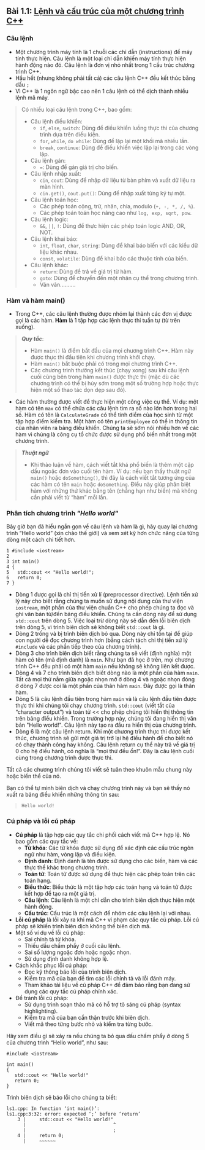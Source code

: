 ## **Bài 1.1: <u>Lệnh và cấu trúc của một chương trình C++</u>**

### **Câu lệnh**

- Một chương trình máy tính là 1 chuỗi các chỉ dẫn (instructions) để máy tính thực hiện. Câu lệnh là một loại chỉ dẫn khiến máy tính thực hiện hành động nào đó. Câu lệnh là đơn vị nhỏ nhất trong 1 cấu trúc chương trình C++.
- Hầu hết (nhưng không phải tất cả) các câu lệnh C++ đều kết thúc bằng dấu `;`
- Vì C++ là 1 ngôn ngữ bậc cao nên 1 câu lệnh có thể dịch thành nhiều lệnh mã máy.
> Có nhiều loại câu lệnh trong C++, bao gồm:
> - Câu lệnh điều khiển:
>   - `if`, `else`, `switch`: Dùng để điều khiển luồng thực thi của chương trình dựa trên điều kiện.
>   - `for`, `while`, `do while`: Dùng để lặp lại một khối mã nhiều lần.
>   - `break`, `continue`: Dùng để điều khiển việc lặp lại trong các vòng lặp.
> - Câu lệnh gán:
>   - `=`: Dùng để gán giá trị cho biến.
> - Câu lệnh nhập xuất:
>   - `cin`, `cout`: Dùng để nhập dữ liệu từ bàn phím và xuất dữ liệu ra màn hình.
>   - `cin.get()`, `cout.put()`: Dùng để nhập xuất từng ký tự một.
> - Câu lệnh toán học:
>   - Các phép toán cộng, trừ, nhân, chia, modulo (`+, -, *, /, %`).
>   - Các phép toán toán học nâng cao như `log, exp, sqrt, pow`.
> - Câu lệnh logic:
>   - `&&`, `||`, `!`: Dùng để thực hiện các phép toán logic AND, OR, NOT.
> - Câu lệnh khai báo:
>   - `int`, `float`, `char`, `string`: Dùng để khai báo biến với các kiểu dữ liệu khác nhau.
>   - `const`, `volatile`: Dùng để khai báo các thuộc tính của biến.
> - Câu lệnh khác:
>   - `return`: Dùng để trả về giá trị từ hàm.
>   - `goto`: Dùng để chuyển đến một nhãn cụ thể trong chương trình.
>   -  Vân vân..........

### **Hàm và hàm main()**

- Trong C++, các câu lệnh thường được nhóm lại thành các đơn vị được gọi là các hàm. **Hàm** là 1 tập hợp các lệnh thực thi tuần tự (từ trên xuống).
> ***Quy tắc***:
> - Hàm `main()` là điểm bắt đầu của mọi chương trình C++. Hàm này được thực thi đầu tiên khi chương trình khởi chạy.
> - Hàm `main()` bắt buộc phải có trong mọi chương trình C++.
> - Các chương trình thường kết thúc (chạy xong) sau khi câu lệnh cuối cùng bên trong hàm `main()` được thực thi (mặc dù các chương trình có thể bị hủy sớm trong một số trường hợp hoặc thực hiện một số thao tác dọn dẹp sau đó).
- Các hàm thường được viết để thực hiện một công việc cụ thể. Ví dụ: một hàm có tên `max` có thể chứa các câu lệnh tìm ra số nào lớn hơn trong hai số. Hàm có tên là `CalculateGrade` có thể tính điểm của học sinh từ một tập hợp điểm kiểm tra. Một hàm có tên `printEmployee` có thể in thông tin của nhân viên ra bảng điều khiển. Chúng ta sẽ sớm nói nhiều hơn về các hàm vì chúng là công cụ tổ chức được sử dụng phổ biến nhất trong một chương trình.
> ***Thuật ngữ***
> - Khi thảo luận về hàm, cách viết tắt khá phổ biến là thêm một cặp dấu ngoặc đơn vào cuối tên hàm. Ví dụ: nếu bạn thấy thuật ngữ `main()` hoặc `doSomething()`, thì đây là cách viết tắt tương ứng của các hàm có tên `main` hoặc `doSomething`. Điều này giúp phân biệt hàm với những thứ khác bằng tên (chẳng hạn như biến) mà không cần phải viết từ “hàm” mỗi lần.


### **Phân tích chương trình *"Hello world"***

Bây giờ bạn đã hiểu ngắn gọn về câu lệnh và hàm là gì, hãy quay lại chương trình “Hello world” (xin chào thế giới) và xem xét kỹ hơn chức năng của từng dòng một cách chi tiết hơn.
```
1 #include <iostream>
2 
3 int main()
4 {
5   std::cout << "Hello world!";
6   return 0;
7 }
```
- Dòng 1 được gọi là chỉ thị tiền xử lí (preprocessor directive). Lệnh tiền xử lý này cho biết rằng chúng ta muốn sử dụng nội dung của thư viện `iostream`, một phần của thư viện chuẩn C++ cho phép chúng ta đọc và ghi văn bản từ/đến bảng điều khiển. Chúng ta cần dòng này để sử dụng `std::cout` trên dòng 5. Việc loại trừ dòng này sẽ dẫn đến lỗi biên dịch trên dòng 5, vì trình biên dịch sẽ không biết `std::cout` là gì.
- Dòng 2 trống và bị trình biên dịch bỏ qua. Dòng này chỉ tồn tại để giúp con người dễ đọc chương trình hơn (bằng cách tách chỉ thị tiền xử lý `#include` và các phần tiếp theo của chương trình).
- Dòng 3 cho trình biên dịch biết rằng chúng ta sẽ viết (định nghĩa) một hàm có tên (mã định danh) là `main`. Như bạn đã học ở trên, mọi chương trình C++ đều phải có một hàm `main` nếu không sẽ không liên kết được.
- Dòng 4 và 7 cho trình biên dịch biết dòng nào là một phần của hàm `main`. Tất cả mọi thứ nằm giữa ngoặc nhọn mở ở dòng 4 và ngoặc nhọn đóng ở dòng 7 được coi là một phần của thân hàm `main`. Đây được gọi là thân hàm.
- Dòng 5 là câu lệnh đầu tiên trong hàm `main` và là câu lệnh đầu tiên được thực thi khi chúng tôi chạy chương trình. `std::cout` (viết tắt của “character output”) và toán tử << cho phép chúng tôi hiển thị thông tin trên bảng điều khiển. Trong trường hợp này, chúng tôi đang hiển thị văn bản "Hello world!". Câu lệnh này tạo ra đầu ra hiển thị của chương trình.
- Dòng 6 là một câu lệnh return. Khi một chương trình thực thi được kết thúc, chương trình sẽ gửi một giá trị trở lại hệ điều hành để cho biết nó có chạy thành công hay không. Câu lệnh return cụ thể này trả về giá trị 0 cho hệ điều hành, có nghĩa là “mọi thứ đều ổn!”. Đây là câu lệnh cuối cùng trong chương trình được thực thi.

Tất cả các chương trình chúng tôi viết sẽ tuân theo khuôn mẫu chung này hoặc biến thể của nó.

Bạn có thể tự mình biên dịch và chạy chương trình này và bạn sẽ thấy nó xuất ra bảng điều khiển những thông tin sau:
> `Hello world!`




### **Cú pháp và lỗi cú pháp**

- **Cú pháp** là tập hợp các quy tắc chi phối cách viết mã C++ hợp lệ. Nó bao gồm các quy tắc về:
  - **Từ khóa**: Các từ khóa được sử dụng để xác định các cấu trúc ngôn ngữ như hàm, vòng lặp và điều kiện.
  - **Định danh**: Định danh là tên được sử dụng cho các biến, hàm và các thực thể khác trong chương trình.
  - **Toán tử**: Toán tử được sử dụng để thực hiện các phép toán trên các toán hạng.
  - **Biểu thức**: Biểu thức là một tập hợp các toán hạng và toán tử được kết hợp để tạo ra một giá trị.
  - **Câu lệnh**: Câu lệnh là một chỉ dẫn cho trình biên dịch thực hiện một hành động.
  - **Cấu trúc**: Cấu trúc là một cách để nhóm các câu lệnh lại với nhau.
- **Lỗi cú pháp** là lỗi xảy ra khi mã C++ vi phạm các quy tắc cú pháp. Lỗi cú pháp sẽ khiến trình biên dịch không thể biên dịch mã.
- Một số ví dụ về lỗi cú pháp:
    - Sai chính tả từ khóa.
    - Thiếu dấu chấm phẩy ở cuối câu lệnh.
    - Sai số lượng ngoặc đơn hoặc ngoặc nhọn.
    - Sử dụng định danh không hợp lệ.
- Cách khắc phục lỗi cú pháp:
    - Đọc kỹ thông báo lỗi của trình biên dịch.
    - Kiểm tra mã của bạn để tìm các lỗi chính tả và lỗi đánh máy.
    - Tham khảo tài liệu về cú pháp C++ để đảm bảo rằng bạn đang sử dụng các quy tắc cú pháp chính xác.
- Để tránh lỗi cú pháp:
    - Sử dụng trình soạn thảo mã có hỗ trợ tô sáng cú pháp (syntax highlighting).
    - Kiểm tra mã của bạn cẩn thận trước khi biên dịch.
    - Viết mã theo từng bước nhỏ và kiểm tra từng bước.

Hãy xem điều gì sẽ xảy ra nếu chúng ta bỏ qua dấu chấm phẩy ở dòng 5 của chương trình “Hello world”, như sau:
```
#include <iostream>

int main()
{
   std::cout << "Hello world!"
   return 0;
}
```
Trình biên dịch sẽ báo lỗi cho chúng ta biết: 
```
ls1.cpp: In function ‘int main()’:
ls1.cpp:3:32: error: expected ‘;’ before ‘return’
    3 |     std::cout << "Hello world!"
      |                                ^
      |                                ;
    4 |     return 0;
      |     ~~~~~~                      
```
